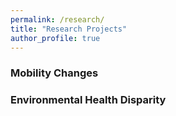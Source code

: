```yaml
---
permalink: /research/
title: "Research Projects"
author_profile: true
---
```


### Mobility Changes





### Environmental Health Disparity



